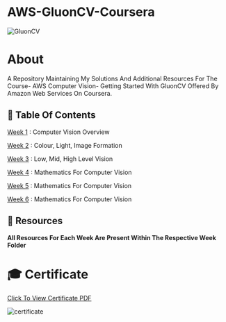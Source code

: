 # AWS-GluonCV-Coursera

![GluonCV](https://github.com/aryashah2k/AWS-GluonCV-Coursera/blob/main/assets/GluonCV.png)

# About

A Repository Maintaining My Solutions And Additional Resources For The Course- AWS Computer Vision- Getting Started With GluonCV Offered By Amazon Web Services On Coursera.

## 📖 Table Of Contents

<a href="">Week 1</a> : Computer Vision Overview

<a href="">Week 2</a> : Colour, Light, Image Formation

<a href="">Week 3</a> : Low, Mid, High Level Vision

<a href="">Week 4</a> : Mathematics For Computer Vision

<a href="">Week 5</a> : Mathematics For Computer Vision

<a href="">Week 6</a> : Mathematics For Computer Vision

## 📖 Resources

**All Resources For Each Week Are Present Within The Respective Week Folder**

# 🎓 Certificate

<a href="">Click To View Certificate PDF</a>

![certificate]()